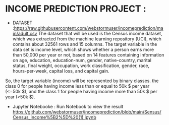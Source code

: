 # INCOME PREDICTION PROJECT :

      
* DATASET :https://raw.githubusercontent.com/webstormuser/incomeprediction/main/adult.csv 
      The dataset that will be used is the Census income dataset, which was extracted from the machine learning repository (UCI), which contains about 32561 rows and 15 columns. The target variable in the data set is income level, which shows whether a person earns more than 50,000 per year or not, based on 14 features containing information on age, education, education-num, gender, native-country, marital status, final weight, occupation, work classification, gender, race, hours-per-week, capital loss, and capital gain.

So, the target variable (income) will be represented by binary classes. the class 0 for people having income less than or equal to 50k $ per year (<=50k $), and the class 1 for people having income more than 50k $ per year (>50k $).

* Jupyter Notebooke : 
      Run Notebook to view the result 
            https://github.com/webstormuser/incomeprediction/blob/main/Sensus/Census_income%5B2%5D%20(1).ipynb

